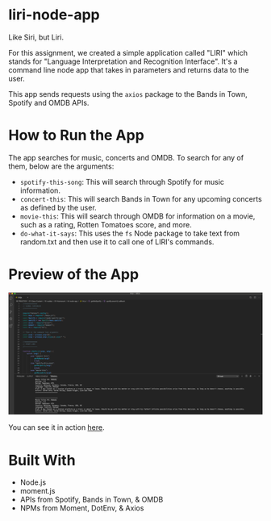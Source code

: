 # liri-node-app
Like Siri, but Liri. 

For this assignment, we created a simple application called "LIRI" which stands for "Language Interpretation and Recognition Interface". It's a command line node app that takes in parameters and returns data to the user. 

This app sends requests using the `axios` package to the Bands in Town, Spotify and OMDB APIs. 

# How to Run the App
The app searches for music, concerts and OMDB. To search for any of them, below are the arguments:

* `spotify-this-song`: This will search through Spotify for music information.
* `concert-this`: This will search Bands in Town for any upcoming concerts as defined by the user.
* `movie-this`: This will search through OMDB for information on a movie, such as a rating, Rotten Tomatoes score, and more.
* `do-what-it-says`: This uses the `fs` Node package to take text from random.txt and then use it to call one of LIRI's commands.

# Preview of the App
![Liri Bot App: UCLA Bootcamp Assignment](assets/imgs/ScreenShot.png)

You can see it in action [here](https://drive.google.com/file/d/1g4MEw_PsN7Uap1SHilQvIk4d_afIiBAs/view).

# Built With
* Node.js
* moment.js
* APIs from Spotify, Bands in Town, & OMDB
* NPMs from Moment, DotEnv, & Axios